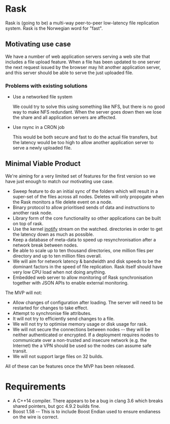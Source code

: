 # Rask #

Rask is (going to be) a multi-way peer-to-peer low-latency file replication system. Rask is the Norwegian word for "fast".


## Motivating use case ##

We have a number of web application servers serving a web site that includes a file upload feature. When a file has been updated to one server the next request issued by the browser may hit another application server, and this server should be able to serve the just uploaded file.

### Problems with existing solutions ###

* Use a networked file system

    We could try to solve this using something like NFS, but there is no good way to make NFS redundant. When the server goes down then we lose the share and all application servers are affected.

* Use rsync in a CRON job

    This would be both secure and fast to do the actual file transfers, but the latency would be too high to allow another application server to serve a newly uploaded file.

## Minimal Viable Product ##

We're aiming for a very limited set of features for the first version so we have just enough to match our motivating use case.

* Sweep feature to do an initial sync of the folders which will result in a super-set of the files across all nodes. Deletes will only propogate when the Rask monitors a file delete event on a node.
* Binary protocol to allow prioritised sends of data and instructions to another rask node.
* Library form of the core functionality so other applications can be built on top of rask.
* Use the kernel [inotify](http://man7.org/linux/man-pages/man7/inotify.7.html) stream on the watched. directories in order to get the latency down as much as possible.
* Keep a database of meta-data to speed up resynchronisation after a network break between nodes.
* Be able to scale up to ten thousand directories, one million files per directory and up to ten million files overall.
* We will aim for network latency & bandwidth and disk speeds to be the dominant factors in the speed of file replication. Rask itself should have very low CPU load when not doing anything.
* Embedded web server to allow monitoring of Rask synchronisation together with JSON APIs to enable external monitoring.

The MVP will not:

* Allow changes of configuration after loading. The server will need to be restarted for changes to take effect.
* Attempt to synchronise file attributes.
* It will not try to efficiently send changes to a file.
* We will not try to optimise memory usage or disk usage for rask.
* We will not secure the connections between nodes -- they will be neither authenticated or encrypted. If a deployment requires nodes to communicate over a non-trusted and insecure network (e.g. the Internet) the a VPN should be used so the nodes can assume safe transit.
* We will not support large files on 32 builds.

All of these can be features once the MVP has been released.


# Requirements #

* A C++14 compiler. There appears to be a bug in clang 3.6 which breaks shared pointers, but gcc 4.9.2 builds fine.
* Boost 1.58 -- This is to include Boost Endian used to ensure endianess on the wire is correct.
